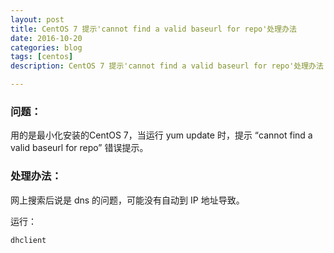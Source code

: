 ```yaml
---
layout: post
title: CentOS 7 提示'cannot find a valid baseurl for repo'处理办法
date: 2016-10-20
categories: blog
tags: [centos]
description: CentOS 7 提示'cannot find a valid baseurl for repo'处理办法

---
```


### 问题：

用的是最小化安装的CentOS 7，当运行 yum update 时，提示 “cannot find a valid baseurl for repo” 错误提示。

### 处理办法：

网上搜索后说是 dns 的问题，可能没有自动到 IP 地址导致。

运行：

`dhclient`